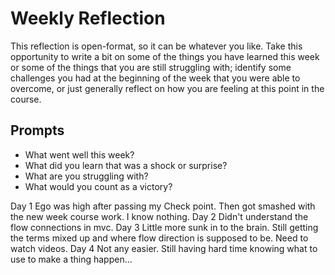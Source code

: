 # Weekly Reflection
This reflection is open-format, so it can be whatever you like. Take this opportunity to write a bit on some of the things you have learned this week or some of the things that you are still struggling with; identify some challenges you had at the beginning of the week that you were able to overcome, or just generally reflect on how you are feeling at this point in the course.

## Prompts
- What went well this week?
- What did you learn that was a shock or surprise?
- What are you struggling with?
- What would you count as a victory?


Day 1 
Ego was high after passing my Check point. Then got smashed with the new week course work.
I know nothing.
Day 2
Didn't understand the flow connections in mvc.
Day 3 
Little more sunk in to the brain.  Still getting the terms mixed up and where flow direction is supposed to be.
Need to watch videos.
Day 4
Not any easier. Still having hard time knowing what to use to make a thing happen...